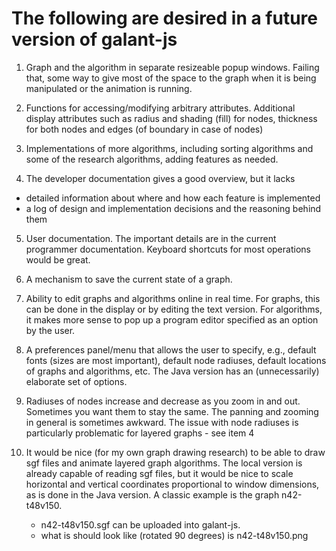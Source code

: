 # The following are desired in a future version of galant-js

1. Graph and the algorithm in separate resizeable popup windows. Failing that, some way to give most of the space to the graph when it is being manipulated or the animation is running.

2. Functions for accessing/modifying arbitrary attributes. Additional display attributes such as radius and shading (fill) for nodes, thickness for both nodes and edges (of boundary in case of nodes)

3. Implementations of more algorithms, including sorting algorithms and some of the research algorithms, adding features as needed.

4. The developer documentation gives a good overview, but it lacks
- detailed information about where and how each feature is implemented
- a log of design and implementation decisions and the reasoning behind them

5. User documentation. The important details are in the current programmer documentation. Keyboard shortcuts for most operations would be great. 

6. A mechanism to save the current state of a graph.

7. Ability to edit graphs and algorithms online in real time. For graphs, this can be done in the display or by editing the text version. For algorithms, it makes more sense to pop up a program editor specified as an option by the user.

8. A preferences panel/menu that allows the user to specify, e.g., default fonts (sizes are most important), default node radiuses, default locations of graphs and algorithms, etc. The Java version has an (unnecessarily) elaborate set of options.

9. Radiuses of nodes increase and decrease as you zoom in and out. Sometimes you want them to stay the same. The panning and zooming in general is sometimes awkward. The issue with node radiuses is particularly problematic for layered graphs - see item 4

10. It would be nice (for my own graph drawing research) to be able to draw sgf files and animate layered graph algorithms. The local version is already capable of reading sgf files, but it would be nice to scale horizontal and vertical coordinates proportional to window dimensions, as is done in the Java version. A classic example is the graph n42-t48v150.
    - n42-t48v150.sgf can be uploaded into galant-js.
    - what is should look like (rotated 90 degrees) is n42-t48v150.png

